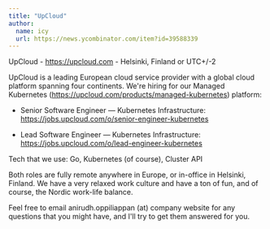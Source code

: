 ```yaml
---
title: "UpCloud"
author:
  name: icy
  url: https://news.ycombinator.com/item?id=39588339
---
```

UpCloud - <a href="https:&#x2F;&#x2F;upcloud.com" rel="nofollow">https:&#x2F;&#x2F;upcloud.com</a> - Helsinki, Finland or UTC+&#x2F;-2

UpCloud is a leading European cloud service provider with a global cloud platform spanning four continents. We&#x27;re hiring for our Managed Kubernetes (<a href="https:&#x2F;&#x2F;upcloud.com&#x2F;products&#x2F;managed-kubernetes" rel="nofollow">https:&#x2F;&#x2F;upcloud.com&#x2F;products&#x2F;managed-kubernetes</a>) platform:

* Senior Software Engineer — Kubernetes Infrastructure: <a href="https:&#x2F;&#x2F;jobs.upcloud.com&#x2F;o&#x2F;senior-engineer-kubernetes" rel="nofollow">https:&#x2F;&#x2F;jobs.upcloud.com&#x2F;o&#x2F;senior-engineer-kubernetes</a>

* Lead Software Engineer — Kubernetes Infrastructure: <a href="https:&#x2F;&#x2F;jobs.upcloud.com&#x2F;o&#x2F;lead-engineer-kubernetes" rel="nofollow">https:&#x2F;&#x2F;jobs.upcloud.com&#x2F;o&#x2F;lead-engineer-kubernetes</a>

Tech that we use: Go, Kubernetes (of course), Cluster API

Both roles are fully remote anywhere in Europe, or in-office in Helsinki, Finland. We have a very relaxed work culture and have a ton of fun, and of course, the Nordic work-life balance.

Feel free to email anirudh.oppiliappan (at) company website for any questions that you might have, and I&#x27;ll try to get them answered for you.
